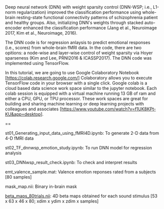 
Deep neural network (DNN) with weight sparsity control (DNN-WSP; i.e., L1-norm regularization) improved 
the classification performance using whole-brain resting-state functional connectivity patterns of 
schizophrenia patient and healthy groups. Also, initializing DNN's weights through stacked auto-encoder enhanced 
the classification performance (Jang et al., Neuroimage 2017, Kim et al., Neuroimage, 2016). 

The DNN code is for regression anlaysis to predict emotional responses (i.e., scores) from whole-brain fMRI data. In the code, there are two opitions: a node-wise and layer-wise control of weight sparsity via Hoyer sparseness (Kim and Lee, PRNI2016 & ICASSP2017). The DNN code was implemented using TensorFlow. 

In this tutorial, we are going to use Google Colaboratory Notebook [https://colab.research.google.com/] Colaboratory allows you to execute TensorFlow code in your browser with a single click. Google colab is a cloud based data science work space similar to the jupyter notebook. Each colab session is equipped with a virtual machine running 13 GB of ram and either a CPU, GPU, or TPU processor. These work spaces are great for building and sharing machine learning or deep learning projects with colleagues and associates [https://www.youtube.com/watch?v=f1UK8KPt-KU&app=desktop].

==

st01_Generating_input_data_using_fMRI4D.ipynb: To generate 2-D data from 4-D fMRI data

st02_TF_dnnwsp_emotion_study.ipynb: To run DNN model for regression analysis

st03_DNNwsp_result_check.ipynb: To check and interpret results  

emt_valence_sample.mat: Valence emotion reponses rated from a subjects [80 samples]

mask_map.nii: Binary in-brain mask 

[beta_maps_80trials.nii](http://bspl.korea.ac.kr/beta_maps_80trials.nii): 4D beta maps obtained for each sound stimulus [53 x 63 x 46 x 80; xdim x ydim x zdim x samples]

